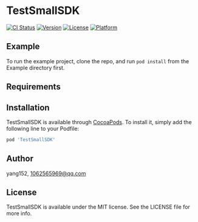 # TestSmallSDK

[![CI Status](https://img.shields.io/travis/yang152/TestSmallSDK.svg?style=flat)](https://travis-ci.org/yang152/TestSmallSDK)
[![Version](https://img.shields.io/cocoapods/v/TestSmallSDK.svg?style=flat)](https://cocoapods.org/pods/TestSmallSDK)
[![License](https://img.shields.io/cocoapods/l/TestSmallSDK.svg?style=flat)](https://cocoapods.org/pods/TestSmallSDK)
[![Platform](https://img.shields.io/cocoapods/p/TestSmallSDK.svg?style=flat)](https://cocoapods.org/pods/TestSmallSDK)

## Example

To run the example project, clone the repo, and run `pod install` from the Example directory first.

## Requirements

## Installation

TestSmallSDK is available through [CocoaPods](https://cocoapods.org). To install
it, simply add the following line to your Podfile:

```ruby
pod 'TestSmallSDK'
```

## Author

yang152, 1062565969@qq.com

## License

TestSmallSDK is available under the MIT license. See the LICENSE file for more info.
